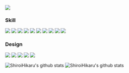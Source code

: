 

<!--
**ShiroiHikaru/ShiroiHikaru** is a ✨ _special_ ✨ repository because its `README.md` (this file) appears on your GitHub profile.

Here are some ideas to get you started:

- 🔭 I’m currently working on ...
- 🌱 I’m currently learning ...
- 👯 I’m looking to collaborate on ...
- 🤔 I’m looking for help with ...
- 💬 Ask me about ...
- 📫 How to reach me: ...
- 😄 Pronouns: ...
- ⚡ Fun fact: ...
-->



<!-- 캡슐랜더 시작 -->
<img src="https://capsule-render.vercel.app/api?type=Waving&color=0:ffffff,100:c3bdf4&height=300&section=header&text=SHIROI%20HIKARU&fontSize=90&animation=fadeIn" />


<!-- 스킬캡션 -->
<h3>Skill</h3>
<div>
  <img src="https://img.shields.io/badge/HTML5-E34F26?style=flat&logo=HTML5&logoColor=ffffff"/>
  <img src="https://img.shields.io/badge/CSS3-1572B6?style=flat&logo=CSS3&logoColor=ffffff"/> 
  <img src="https://img.shields.io/badge/JAVASCRIPT-F7DF1E?style=flat&logo=JAVASCRIPT&logoColor=141414"/>  
  <img src="https://img.shields.io/badge/JQUERY-0769AD?style=flat&logo=JQUERY&logoColor=ffffff"/> 
  <img src="https://img.shields.io/badge/PHP-777BB4?style=flat&logo=PHP&logoColor=ffffff"/>
  <img src="https://img.shields.io/badge/GitHub-ffffff?style=flat&logo=GitHub&logoColor=181717"/>
  <img src="https://img.shields.io/badge/MySQL-4479A1?style=flat&logo=MySQL&logoColor=ffffff"/>
  <img src="https://img.shields.io/badge/MariaDB-003545?style=flat&logo=MariaDB&logoColor=ffffff"/>
  <img src="https://img.shields.io/badge/Apache-D22128?style=flat&logo=Apache&logoColor=ffffff"/>
  <img src="https://img.shields.io/badge/XAMPP-ffffff?style=flat&logo=XAMPP&logoColor=FB7A24"/>  
</div>

<h3>Design</h3>
<div>
    <img src="https://img.shields.io/badge/Adobe Creative Cloud-EC1C24?style=flat&logo=Adobe Creative Cloud&logoColor=ffffff"/>  
    <img src="https://img.shields.io/badge/Adobe Photoshop-31A8FF?style=flat&logo=Adobe Photoshop&logoColor=ffffff"/>  
    <img src="https://img.shields.io/badge/Adobe Illustrator-FF9A00?style=flat&logo=Adobe Illustrator&logoColor=ffffff"/>
    <img src="https://img.shields.io/badge/Adobe XD-FF61F6?style=flat&logo=Adobe XD&logoColor=ffffff"/>
    <img src="https://img.shields.io/badge/FIGMA-F24E1E?style=flat&logo=FIGMA&logoColor=ffffff"/>
</div>


<!-- 스테이터스 -->
![ShiroiHikaru's github stats](https://github-readme-stats.vercel.app/api?username=ShiroiHikaru&show_icons=true)  ![ShiroiHikaru's github stats](https://github-readme-stats.vercel.app/api/top-langs/?username=ShiroiHikaru&show_icons=true&hide_border=true&title_color=004386&icon_color=004386&layout=compact)

